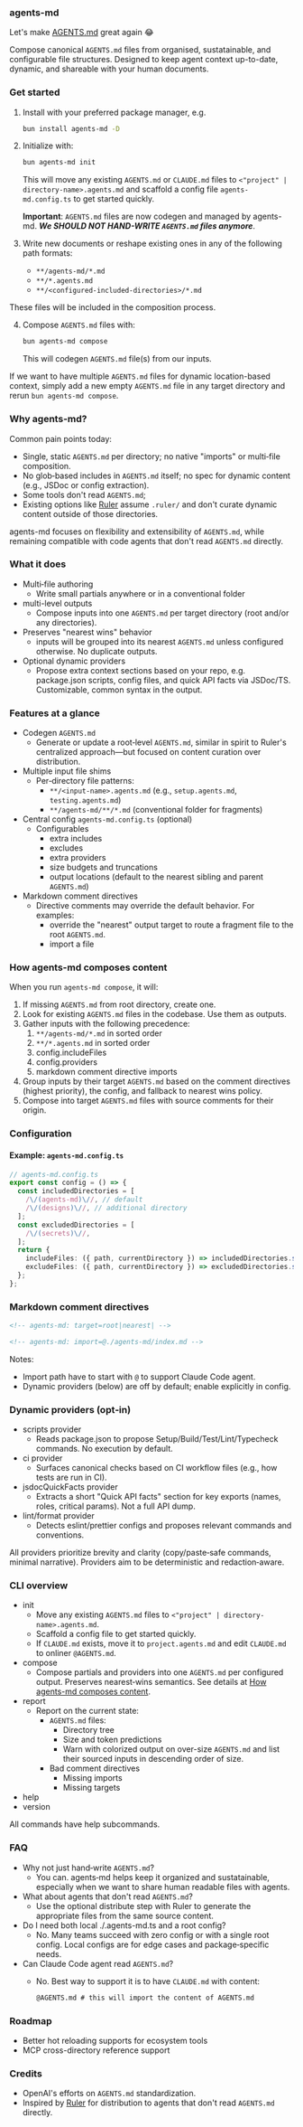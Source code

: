 ### agents-md

Let's make [AGENTS.md](https://agents.md/) great again :joy:

Compose canonical `AGENTS.md` files from organised, sustatainable, and configurable file structures. Designed to keep agent context up-to-date, dynamic, and shareable with your human documents.

### Get started

1. Install with your preferred package manager, e.g.

    ```bash
    bun install agents-md -D
    ```

2. Initialize with:

    ```bash
    bun agents-md init
    ```

    This will move any existing `AGENTS.md` or `CLAUDE.md` files to `<"project" | directory-name>.agents.md` and scaffold a config file `agents-md.config.ts` to get started quickly.


    **Important**: `AGENTS.md` files are now codegen and managed by agents-md. ***We SHOULD NOT HAND-WRITE `AGENTS.md` files anymore***.

3. Write new documents or reshape existing ones in any of the following path formats:
   - `**/agents-md/*.md`
   - `**/*.agents.md`
   - `**/<configured-included-directories>/*.md`

  These files will be included in the composition process.

4. Compose `AGENTS.md` files with:

    ```bash
    bun agents-md compose
    ```

    This will codegen `AGENTS.md` file(s) from our inputs.

If we want to have multiple `AGENTS.md` files for dynamic location-based context, simply add a new empty `AGENTS.md` file in any target directory and rerun `bun agents-md compose`.

### Why agents-md?

Common pain points today:

- Single, static `AGENTS.md` per directory; no native "imports" or multi‑file composition.
- No glob‑based includes in `AGENTS.md` itself; no spec for dynamic content (e.g., JSDoc or config extraction).
- Some tools don't read `AGENTS.md`;
- Existing options like [Ruler](https://github.com/intellectronica/ruler) assume `.ruler/` and don't curate dynamic content outside of those directories.

agents-md focuses on flexibility and extensibility of ``AGENTS.md``, while remaining compatible with code agents that don't read `AGENTS.md` directly.

### What it does

- Multi‑file authoring
  - Write small partials anywhere or in a conventional folder
- multi-level outputs
  - Compose inputs into one `AGENTS.md` per target directory (root and/or any directories).
- Preserves "nearest wins" behavior
  - inputs will be grouped into its nearest `AGENTS.md` unless configured otherwise. No duplicate outputs.
- Optional dynamic providers
  - Propose extra context sections based on your repo, e.g. package.json scripts, config files, and quick API facts via JSDoc/TS. Customizable, common syntax in the output.

### Features at a glance

- Codegen `AGENTS.md`
  - Generate or update a root‑level `AGENTS.md`, similar in spirit to Ruler's centralized approach—but focused on content curation over distribution.
- Multiple input file shims
  - Per‑directory file patterns:
    - `**/<input-name>.agents.md` (e.g., `setup.agents.md`, `testing.agents.md`)
    - `**/agents-md/**/*.md` (conventional folder for fragments)
- Central config `agents-md.config.ts` (optional)
  - Configurables
    - extra includes
    - excludes
    - extra providers
    - size budgets and truncations
    - output locations (default to the nearest sibling and parent `AGENTS.md`)
- Markdown comment directives
  - Directive comments may override the default behavior. For examples:
    - override the "nearest" output target to route a fragment file to the root `AGENTS.md`.
    - import a file

### How agents-md composes content

When you run `agents-md compose`, it will:

1. If missing `AGENTS.md` from root directory, create one.
1. Look for existing `AGENTS.md` files in the codebase. Use them as outputs.
1. Gather inputs with the following precedence:
    1. `**/agents-md/*.md` in sorted order
    1. `**/*.agents.md` in sorted order
    1. config.includeFiles
    1. config.providers
    1. markdown comment directive imports
1. Group inputs by their target `AGENTS.md` based on the comment directives (highest priority), the config, and fallback to nearest wins policy.
1. Compose into target `AGENTS.md` files with source comments for their origin.

### Configuration

#### Example: `agents-md.config.ts`

```ts
// agents-md.config.ts
export const config = () => {
  const includedDirectories = [
    /\/(agents-md)\//, // default
    /\/(designs)\//, // additional directory
  ];
  const excludedDirectories = [
    /\/(secrets)\//,
  ];
  return {
    includeFiles: ({ path, currentDirectory }) => includedDirectories.some(directory => path.match(directory)),
    excludeFiles: ({ path, currentDirectory }) => excludedDirectories.some(directory => path.match(directory)),
  };
};
```

### Markdown comment directives

```md
<!-- agents-md: target=root|nearest| -->
```

```md
<!-- agents-md: import=@./agents-md/index.md -->
```

Notes:

- Import path have to start with `@` to support Claude Code agent.
- Dynamic providers (below) are off by default; enable explicitly in config.

### Dynamic providers (opt‑in)

- scripts provider
  - Reads package.json to propose Setup/Build/Test/Lint/Typecheck commands. No execution by default.
- ci provider
  - Surfaces canonical checks based on CI workflow files (e.g., how tests are run in CI).
- jsdocQuickFacts provider
  - Extracts a short "Quick API facts" section for key exports (names, roles, critical params). Not a full API dump.
- lint/format provider
  - Detects eslint/prettier configs and proposes relevant commands and conventions.

All providers prioritize brevity and clarity (copy/paste‑safe commands, minimal narrative). Providers aim to be deterministic and redaction‑aware.

### CLI overview

- init
  - Move any existing `AGENTS.md` files to `<"project" | directory-name>.agents.md`.
  - Scaffold a config file to get started quickly.
  - If `CLAUDE.md` exists, move it to `project.agents.md` and edit `CLAUDE.md` to onliner `@AGENTS.md`.
- compose
  - Compose partials and providers into one `AGENTS.md` per configured output. Preserves nearest‑wins semantics. See details at [How agents-md composes content](#how-agents-md-composes-content).
- report
  - Report on the current state:
    - `AGENTS.md` files:
      - Directory tree
      - Size and token predictions
      - Warn with colorized output on over-size `AGENTS.md` and list their sourced inputs in descending order of size.
    - Bad comment directives
      - Missing imports
      - Missing targets
- help
- version

All commands have help subcommands.

### FAQ

- Why not just hand‑write `AGENTS.md`?
  - You can. agents‑md helps keep it organized and sustatainable, especially when we want to share human readable files with agents.
- What about agents that don't read `AGENTS.md`?
  - Use the optional distribute step with Ruler to generate the appropriate files from the same source content.
- Do I need both local ./.agents-md.ts and a root config?
  - No. Many teams succeed with zero config or with a single root config. Local configs are for edge cases and package‑specific needs.
- Can Claude Code agent read `AGENTS.md`?
  - No. Best way to support it is to have `CLAUDE.md` with content:

    ```md
    @AGENTS.md # this will import the content of AGENTS.md
    ```

### Roadmap

- Better hot reloading supports for ecosystem tools
- MCP cross-directory reference support

### Credits

- OpenAI's efforts on `AGENTS.md` standardization.
- Inspired by [Ruler](https://github.com/intellectronica/ruler) for distribution to agents that don't read `AGENTS.md` directly.
